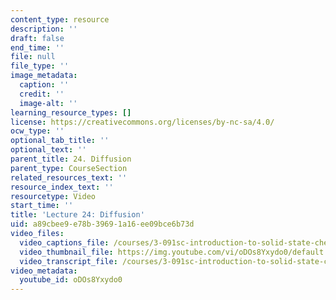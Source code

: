 ```yaml
---
content_type: resource
description: ''
draft: false
end_time: ''
file: null
file_type: ''
image_metadata:
  caption: ''
  credit: ''
  image-alt: ''
learning_resource_types: []
license: https://creativecommons.org/licenses/by-nc-sa/4.0/
ocw_type: ''
optional_tab_title: ''
optional_text: ''
parent_title: 24. Diffusion
parent_type: CourseSection
related_resources_text: ''
resource_index_text: ''
resourcetype: Video
start_time: ''
title: 'Lecture 24: Diffusion'
uid: a89cbee9-e78b-3969-1a16-ee09bce6b73d
video_files:
  video_captions_file: /courses/3-091sc-introduction-to-solid-state-chemistry-fall-2010/f3edb0528e925275945f131b8fcf532b_oDOs8Yxydo0.vtt
  video_thumbnail_file: https://img.youtube.com/vi/oDOs8Yxydo0/default.jpg
  video_transcript_file: /courses/3-091sc-introduction-to-solid-state-chemistry-fall-2010/b8b08f756658386535864d43fd89bd55_oDOs8Yxydo0.pdf
video_metadata:
  youtube_id: oDOs8Yxydo0
---
```

